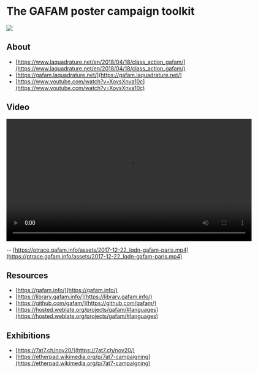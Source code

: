 # The GAFAM poster campaign toolkit

![](https://ptrace.gafam.info/unofficial/img/color/lqdn-gafam-poster-en-color-5x1-1280x.png)

## About
- [https://www.laquadrature.net/en/2018/04/18/class_action_gafam/](https://www.laquadrature.net/en/2018/04/18/class_action_gafam/)
- [https://gafam.laquadrature.net/](https://gafam.laquadrature.net/)
- [https://www.youtube.com/watch?v=XovsXnva10c](https://www.youtube.com/watch?v=XovsXnva10c)

## Video
<div>
<video width="640" class="fp-engine" preload="metadata" webkit-playsinline="true" playsinline="true" src="https://ptrace.gafam.info/assets/2017-12-22_lqdn-gafam-paris.mp4" x-webkit-airplay="allow"></video>
</div>

-- [https://ptrace.gafam.info/assets/2017-12-22_lqdn-gafam-paris.mp4](https://ptrace.gafam.info/assets/2017-12-22_lqdn-gafam-paris.mp4)

## Resources
- [https://gafam.info/](https://gafam.info/)
- [https://library.gafam.info/](https://library.gafam.info/)
- [https://github.com/gafam/](https://github.com/gafam/)
- [https://hosted.weblate.org/projects/gafam/#languages](https://hosted.weblate.org/projects/gafam/#languages)

## Exhibitions
- [https://7at7.ch/nov20/](https://7at7.ch/nov20/)
- [https://etherpad.wikimedia.org/p/7at7-campaigning](https://etherpad.wikimedia.org/p/7at7-campaigning)
